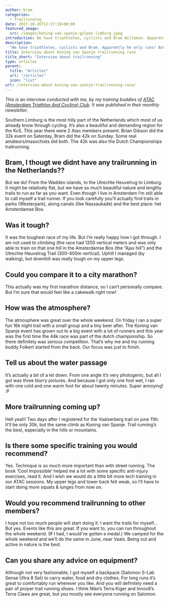 ```yaml
---
author: bram
categories:
  - Trailrunning
date: 2017-10-26T12:27:19+00:00
featured_image:
  src: /images/koning-van-spanje-gulpen-limburg.jpeg
introduction: We have triathletes, cyclists and Bram Willemse. Apparently he only runs! But he does mix up the Vondelpark with trailrunning. Which is something you can actually do in the Netherlands like he will explain. Bram went to Gulpen, Limburg to do the Koning van Spanje (KvS) trailrun.
description:
  "We have triathletes, cyclists and Bram. Apparently he only runs! But he does mix up the Vondelpark with trailrunning. Which is something you can actually do in the Netherlands like he will explain."
title: Interview about Koning van Spanje trailrunning race
title_short: "Interview about trailrunning"
type: articles
parent:
  title: "Articles"
  url: "/articles"
  icon: "list"
url: /interview-about-koning-van-spanje-trailrunning-race/
---
```


_This is an interview conducted with me, by my training buddies of [ATAC (Amsterdam Triathlon And Cycling) Club][1]. It was published in their monthly newsletter._

Southern Limburg is the most hilly part of the Netherlands which most of us already know through cycling. It&#8217;s also a beautiful and demanding region for the KvS. This year there were 2 Atac members present. Brian Gibson did the 32k event on Saterday, Bram did the 42k on Sunday. Some real amateurs/masochists did both. The 42k was also the Dutch Championships trailrunning.

## Bram, I thougt we didnt have any trailrunning in the Netherlands??

But we do! From the Wadden islands, to the Utrechte Heuvelrug to Limburg. It might be relatively flat, but we have so much beautiful nature and lengthy trails to run as far as you want. Even though I live in Amsterdam I&#8217;m still able to call myself a trail runner. If you look carefully you&#8217;ll actually find trails in parks (Westerpark), along canals (like Nassaukade) and the best place: het Amsterdamse Bos.

## Was it tough?

It was the toughest race of my life. But I&#8217;m really happy how I got through. I am not used to climbing (the race had 1200 vertical meters and was only able to train on that one hill in the Amsterdamse Bos (the &#8220;Ajax hill&#8221;) and the Utrechte Heuvelrug Trail (300-400m vertical). Uphill I managed (by walking), but downhill was really tough on my upper legs.

## Could you compare it to a city marathon?

This actually was my first marathon distance, so I can&#8217;t personally compare. But I&#8217;m sure that would feel like a cakewalk right now!

## How was the atmosphere?

The atmosphere was great over the whole weekend. On friday I ran a super fun 16k night trail with a small group and a tiny beer after. The Koning van Spanje event has grown out to a big event with a lot of runners and this year was the first time the 44k race was part of the dutch championship. So there definitely was serious competition. That&#8217;s why me and my running buddy Folkert started from the back. Our focus was just to finish.

## Tell us about the water passage

It&#8217;s actually a bit of a let down. From one angle it&#8217;s very photogenic, but all I got was three blurry pictures. And because I got only one foot wet, I ran with one cold and one warm foot for about twenty minutes. Super annoying! :P

## More trailrunning coming up?

Hell yeah! Two days after I registered for the Vaalserberg trail on june 11th. It&#8217;ll be only 30k, but the same climb as Koning van Spanje. Trail running&#8217;s the best, especially in the hills or mountains.

## Is there some specific training you would recommend?

Yes. Technique is so much more important than with street running. The book &#8216;Cool Impossible&#8217; helped me a lot with some specific anti-injury exercises, read it. And I wish we would do a little bit more tech training in our ATAC sessions. My upper legs and lower back felt weak, so I&#8217;ll have to start doing more squats & lunges from now on.

## Would you recommend trailrunning to other members?

I hope not too much people will start doing it. I want the trails for myself&#8230; But yes. Events like this are great. If you want to, you can run throughout the whole weekend. (If I had, I would&#8217;ve gotten a medal.) We camped for the whole weekend and we&#8217;ll do the same in June, near Vaals. Being out and active in nature is the best.

## Can you share any advice on equipment?

Although not very fashionable, I got myself a backpack (Salomon S-Lab Sense Ultra 8 Set) to carry water, food and dry clothes. For long runs it&#8217;s great to comfortably run wherever you like. And you will definitely need a pair of proper trail running shoes. I think Nike&#8217;s Terra Kiger and Innov8&#8217;s Terra Claws are great, but you mostly see everyone running on Salomon.

[1]: http://www.atac-club.nl/
